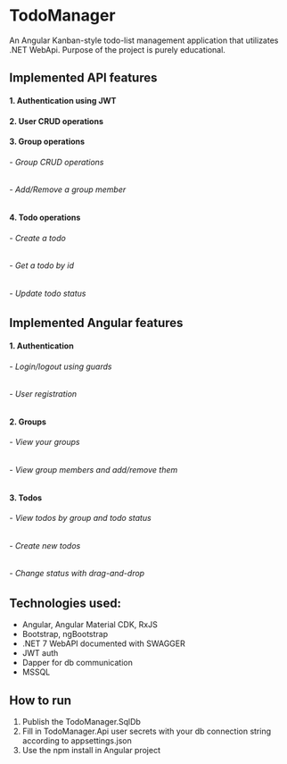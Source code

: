 # TodoManager

An Angular Kanban-style todo-list management application that utilizates .NET WebApi.
Purpose of the project is purely educational.

## Implemented API features

#### 1. Authentication using JWT

#### 2. User CRUD operations

#### 3. Group operations

###### - Group CRUD operations

###### - Add/Remove a group member

#### 4. Todo operations

###### - Create a todo

###### - Get a todo by id

###### - Update todo status

## Implemented Angular features

#### 1. Authentication

###### - Login/logout using guards

###### - User registration

#### 2. Groups

###### - View your groups

###### - View group members and add/remove them

#### 3. Todos

###### - View todos by group and todo status

###### - Create new todos

###### - Change status with drag-and-drop

## Technologies used:

- Angular, Angular Material CDK, RxJS
- Bootstrap, ngBootstrap
- .NET 7 WebAPI documented with SWAGGER
- JWT auth
- Dapper for db communication
- MSSQL

## How to run

1. Publish the TodoManager.SqlDb
2. Fill in TodoManager.Api user secrets with your db connection string according to appsettings.json
3. Use the npm install in Angular project
